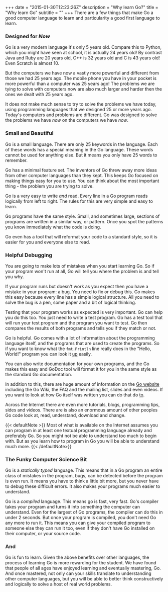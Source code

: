+++
date = "2015-01-30T12:23:26Z"
description = "Why learn Go?"
title = "Why learn Go"
subtitle = ""
+++
There are a few things that make Go a good computer language to learn and particularity
a good first language to learn.

### Designed for _Now_

Go is a very modern language it's only 5 years old. Compare this to
Python, which you might have seen at school, it is actually 24 years old! By contrast
Java and Ruby are 20 years old, C++ is 32 years old and C is 43 years old! Even
Scratch is almost 10.

But the computers we have now a vastly more powerful and different from those we
had 25 years ago. The mobile phone you have in your pocket is more powerful than
a computer was 25 years ago! The problems we are tying to solve with computers now
are also much larger and harder then the ones we dealt with 25 years ago.

It does not make much sense to try to solve the problems we have today, using
programming languages that we designed 25 or more years ago. Today's computers
and problems are different. Go was designed to solve the problems we have _now_
on the computers we have _now_.

### Small and Beautiful

Go is a small language. There are only 25 keywords in the language.
Each of these words has a special meaning in the Go language. These words cannot
be used for anything else. But it means you only have 25 words to remember.

Go has a minimal feature set. The inventors of Go threw away more ideas from other
computer languages than they kept. This keeps Go focused on making things easy for
you to use. You can think about the most important thing - the problem you are
trying to solve.

Go is a very easy to write _and_ read. Every line in a Go program reads logically from left to
right. The rules for this are very simple and easy to learn.

Go programs have the same style. Small, and sometimes large, sections of programs
are written in a similar way, or pattern. Once you spot the patterns you know
immediately what the code is doing.

Go even has a tool that will reformat your code to a standard style, so it is easier
for you and everyone else to read.


### Helpful Debugging

You are going to make lots of mistakes when you start learning Go. So if your
program won't run at all, Go will tell you where the problem is and tell you why.

If your program runs but doesn't work as you expect then you have a mistake
in your program: a bug. You need to fix or debug this. Go makes this easy because
every line has a simple logical structure. All you need to solve the bug is a
pen, some paper and a bit of logical thinking.

Testing that your program works as expected is very important. Go can help you
do this too. You just need to write a test program. Go has a test tool that will
run your test program and the program you want to test. Go then compares the
results of both programs and tells you if they match or not.

Go is helpful. Go comes with a lot of information about the programming language
itself, and the programs that are used to create the programs. So if you want to
know what the `fmt.Println` line really does in the "Hello, World!" program you
can look it [up](http://golang.org/pkg/fmt/#Println) easily.

You can also write documentation for your own programs, and the Go makes this easy
and GoDoc tool will format it for you in the same style as the standard Go
documentation.

In addition to this, there are huge amount of information on the [Go website](http://golang.com)
including the Go Wiki, the FAQ and the mailing list, slides and even videos.
If you want to look at how Go itself was written you can do that do [to](http://golang.org/src/fmt/print.go?s=7559:7608#L253 "This the fmt.Println function").

Across the Internet there are even more tutorials, blogs, programming tips,
sides and videos. There are is also an enormous amount of other peoples
Go code look at, read, understand, download and change.

{{< defaultNote >}}
Most of what is available on the Internet assumes you can program in at least
one textual programming language already and preferably Go. So you might not be
able to understand too much to begin with. But as you learn how to program in Go
you will be able to understand much more.
{{< /defaultNote>}}

### The Funky Computer Science Bit

Go is a _statically typed_ language. This means that in a Go
program an entire class of mistakes in the program, bugs, can be detected before
the program is even run. It means you have to think a little bit more, but you
never have to debug these difficult errors. It also makes your programs much
easier to understand.

Go is a _compiled_ language. This means go is fast, very fast. Go's compiler
takes your program and turns it into something the computer can understand.
Even for the largest of Go programs, the compiler can do this in under 2 seconds.
But once your program is compiled, you don't need Go any more to run it.
This means you can give your compiled program to someone else they can run it
too, even if they don't have Go installed on their computer, or your source code.

### And

Go is fun to learn. Given the above benefits over other languages, the process of learning Go is more rewarding for the student. We have found that people of all ages have enjoyed learning and eventually mastering, Go. And once mastered, not only can your skills translate to understanding other computer languages, but you will be able to better think constructively and logically to solve a host of real world problems.